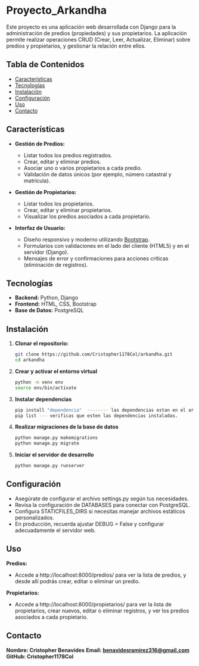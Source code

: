 <h1>Proyecto_Arkandha</h1>

Este proyecto es una aplicación web desarrollada con Django para la administración de predios (propiedades) y sus propietarios. La aplicación permite realizar operaciones CRUD (Crear, Leer, Actualizar, Eliminar) sobre predios y propietarios, y gestionar la relación entre ellos.

## Tabla de Contenidos

- [Características](#características)
- [Tecnologías](#tecnologías)
- [Instalación](#instalación)
- [Configuración](#configuración)
- [Uso](#uso)
- [Contacto](#contacto)

## Características

- **Gestión de Predios:**
  - Listar todos los predios registrados.
  - Crear, editar y eliminar predios.
  - Asociar uno o varios propietarios a cada predio.
  - Validación de datos únicos (por ejemplo, número catastral y matrícula).

- **Gestión de Propietarios:**
  - Listar todos los propietarios.
  - Crear, editar y eliminar propietarios.
  - Visualizar los predios asociados a cada propietario.

- **Interfaz de Usuario:**
  - Diseño responsivo y moderno utilizando [Bootstrap](https://getbootstrap.com/).
  - Formularios con validaciones en el lado del cliente (HTML5) y en el servidor (Django).
  - Mensajes de error y confirmaciones para acciones críticas (eliminación de registros).

## Tecnologías

- **Backend:** Python, Django
- **Frontend:** HTML, CSS, Bootstrap
- **Base de Datos:** PostgreSQL

## Instalación

1. **Clonar el repositorio:**

   ```bash
   git clone https://github.com/Cristopher1178Col/arkandha.git
   cd arkandha
2. **Crear y activar el entorno virtual**
   ```bash
   python -m venv env
   source env/bin/activate
3. **Instalar dependencias**
   ```bash
   pip install "dependencia"  -------- las dependencias estan en el archivo requirements.txt de este repositorio
   pip list --- verificas que esten las dependencias instaladas.
4. **Realizar migraciones de la base de datos**
    ```bash
   python manage.py makemigrations
   python manage.py migrate
5. **Iniciar el servidor de desarrollo**
   ```bash
   python manage.py runserver

## Configuración
- Asegúrate de configurar el archivo settings.py según tus necesidades.
- Revisa la configuración de DATABASES para conectar con PostgreSQL.
- Configura STATICFILES_DIRS si necesitas manejar archivos estáticos personalizados.
- En producción, recuerda ajustar DEBUG = False y configurar adecuadamente el servidor web.

## Uso
**Predios:**
- Accede a http://localhost:8000/predios/ para ver la lista de predios, y desde allí podrás crear, editar o eliminar un predio.

**Propietarios:**
- Accede a http://localhost:8000/propietarios/ para ver la lista de propietarios, crear nuevos, editar o eliminar registros, y ver los predios asociados a cada propietario.

## Contacto
**Nombre: Cristopher Benavides**
**Email: benavidesramirez316@gmail.com**
**GitHub: Cristopher1178Col**
